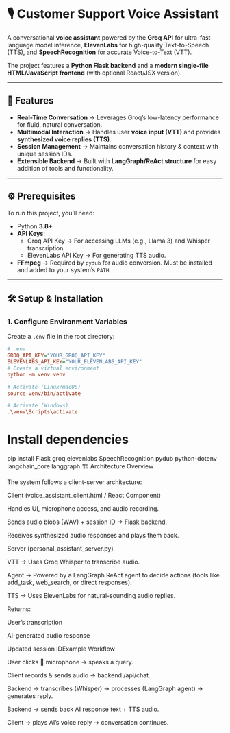 # 🎙️ Customer Support Voice Assistant  

A conversational **voice assistant** powered by the **Groq API** for ultra-fast language model inference, **ElevenLabs** for high-quality Text-to-Speech (TTS), and **SpeechRecognition** for accurate Voice-to-Text (VTT).  

The project features a **Python Flask backend** and a **modern single-file HTML/JavaScript frontend** (with optional React/JSX version).  

---

## 🚀 Features  

- **Real-Time Conversation** → Leverages Groq’s low-latency performance for fluid, natural conversation.  
- **Multimodal Interaction** → Handles user **voice input (VTT)** and provides **synthesized voice replies (TTS)**.  
- **Session Management** → Maintains conversation history & context with unique session IDs.  
- **Extensible Backend** → Built with **LangGraph/ReAct structure** for easy addition of tools and functionality.  

---

## ⚙️ Prerequisites  

To run this project, you’ll need:  

- Python **3.8+**  
- **API Keys**:  
  - Groq API Key → For accessing LLMs (e.g., Llama 3) and Whisper transcription.  
  - ElevenLabs API Key → For generating TTS audio.  
- **FFmpeg** → Required by `pydub` for audio conversion. Must be installed and added to your system’s `PATH`.  

---

## 🛠️ Setup & Installation  

### 1. Configure Environment Variables  

Create a `.env` file in the root directory:  

```ini
# .env
GROQ_API_KEY="YOUR_GROQ_API_KEY"
ELEVENLABS_API_KEY="YOUR_ELEVENLABS_API_KEY"
# Create a virtual environment
python -m venv venv

# Activate (Linux/macOS)
source venv/bin/activate

# Activate (Windows)
.\venv\Scripts\activate
```
# Install dependencies
pip install Flask groq elevenlabs SpeechRecognition pydub python-dotenv langchain_core langgraph
🏗️ Architecture Overview

The system follows a client-server architecture:

Client (voice_assistant_client.html / React Component)

Handles UI, microphone access, and audio recording.

Sends audio blobs (WAV) + session ID → Flask backend.

Receives synthesized audio responses and plays them back.

Server (personal_assistant_server.py)

VTT → Uses Groq Whisper to transcribe audio.

Agent → Powered by a LangGraph ReAct agent to decide actions (tools like add_task, web_search, or direct responses).

TTS → Uses ElevenLabs for natural-sounding audio replies.

Returns:

User’s transcription

AI-generated audio response

Updated session IDExample Workflow

User clicks 🎤 microphone → speaks a query.

Client records & sends audio → backend /api/chat.

Backend → transcribes (Whisper) → processes (LangGraph agent) → generates reply.

Backend → sends back AI response text + TTS audio.

Client → plays AI’s voice reply → conversation continues.
